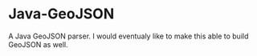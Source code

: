 Java-GeoJSON
============

A Java GeoJSON parser.  I would eventualy like to make this able to build GeoJSON as well. 
